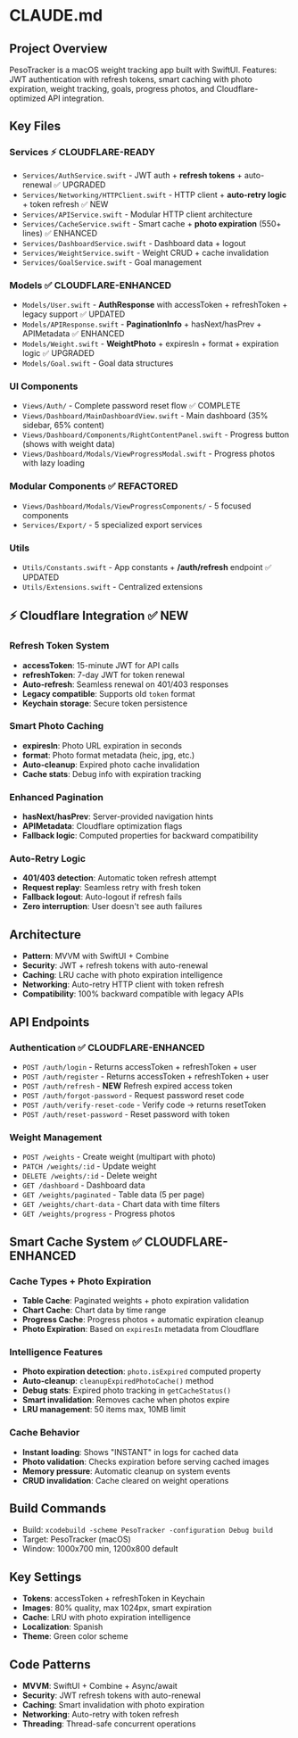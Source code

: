 # CLAUDE.md

## Project Overview
PesoTracker is a macOS weight tracking app built with SwiftUI. Features: JWT authentication with refresh tokens, smart caching with photo expiration, weight tracking, goals, progress photos, and Cloudflare-optimized API integration.

## Key Files

### Services ⚡ CLOUDFLARE-READY
- `Services/AuthService.swift` - JWT auth + **refresh tokens** + auto-renewal ✅ UPGRADED
- `Services/Networking/HTTPClient.swift` - HTTP client + **auto-retry logic** + token refresh ✅ NEW
- `Services/APIService.swift` - Modular HTTP client architecture
- `Services/CacheService.swift` - Smart cache + **photo expiration** (550+ lines) ✅ ENHANCED
- `Services/DashboardService.swift` - Dashboard data + logout
- `Services/WeightService.swift` - Weight CRUD + cache invalidation
- `Services/GoalService.swift` - Goal management

### Models ✅ CLOUDFLARE-ENHANCED
- `Models/User.swift` - **AuthResponse** with accessToken + refreshToken + legacy support ✅ UPDATED
- `Models/APIResponse.swift` - **PaginationInfo** + hasNext/hasPrev + APIMetadata ✅ ENHANCED
- `Models/Weight.swift` - **WeightPhoto** + expiresIn + format + expiration logic ✅ UPGRADED
- `Models/Goal.swift` - Goal data structures

### UI Components
- `Views/Auth/` - Complete password reset flow ✅ COMPLETE
- `Views/Dashboard/MainDashboardView.swift` - Main dashboard (35% sidebar, 65% content)
- `Views/Dashboard/Components/RightContentPanel.swift` - Progress button (shows with weight data)
- `Views/Dashboard/Modals/ViewProgressModal.swift` - Progress photos with lazy loading

### Modular Components ✅ REFACTORED
- `Views/Dashboard/Modals/ViewProgressComponents/` - 5 focused components
- `Services/Export/` - 5 specialized export services

### Utils
- `Utils/Constants.swift` - App constants + **/auth/refresh** endpoint ✅ UPDATED
- `Utils/Extensions.swift` - Centralized extensions

## ⚡ Cloudflare Integration ✅ NEW

### Refresh Token System
- **accessToken**: 15-minute JWT for API calls
- **refreshToken**: 7-day JWT for token renewal
- **Auto-refresh**: Seamless renewal on 401/403 responses
- **Legacy compatible**: Supports old `token` format
- **Keychain storage**: Secure token persistence

### Smart Photo Caching
- **expiresIn**: Photo URL expiration in seconds
- **format**: Photo format metadata (heic, jpg, etc.)
- **Auto-cleanup**: Expired photo cache invalidation
- **Cache stats**: Debug info with expiration tracking

### Enhanced Pagination
- **hasNext/hasPrev**: Server-provided navigation hints
- **APIMetadata**: Cloudflare optimization flags
- **Fallback logic**: Computed properties for backward compatibility

### Auto-Retry Logic
- **401/403 detection**: Automatic token refresh attempt
- **Request replay**: Seamless retry with fresh token
- **Fallback logout**: Auto-logout if refresh fails
- **Zero interruption**: User doesn't see auth failures

## Architecture
- **Pattern**: MVVM with SwiftUI + Combine
- **Security**: JWT + refresh tokens with auto-renewal
- **Caching**: LRU cache with photo expiration intelligence
- **Networking**: Auto-retry HTTP client with token refresh
- **Compatibility**: 100% backward compatible with legacy APIs

## API Endpoints

### Authentication ✅ CLOUDFLARE-ENHANCED
- `POST /auth/login` - Returns accessToken + refreshToken + user
- `POST /auth/register` - Returns accessToken + refreshToken + user  
- `POST /auth/refresh` - **NEW** Refresh expired access token
- `POST /auth/forgot-password` - Request password reset code
- `POST /auth/verify-reset-code` - Verify code → returns resetToken
- `POST /auth/reset-password` - Reset password with token

### Weight Management
- `POST /weights` - Create weight (multipart with photo)
- `PATCH /weights/:id` - Update weight
- `DELETE /weights/:id` - Delete weight
- `GET /dashboard` - Dashboard data
- `GET /weights/paginated` - Table data (5 per page)
- `GET /weights/chart-data` - Chart data with time filters
- `GET /weights/progress` - Progress photos

## Smart Cache System ✅ CLOUDFLARE-ENHANCED

### Cache Types + Photo Expiration
- **Table Cache**: Paginated weights + photo expiration validation
- **Chart Cache**: Chart data by time range  
- **Progress Cache**: Progress photos + automatic expiration cleanup
- **Photo Expiration**: Based on `expiresIn` metadata from Cloudflare

### Intelligence Features
- **Photo expiration detection**: `photo.isExpired` computed property
- **Auto-cleanup**: `cleanupExpiredPhotoCache()` method
- **Debug stats**: Expired photo tracking in `getCacheStatus()`
- **Smart invalidation**: Removes cache when photos expire
- **LRU management**: 50 items max, 10MB limit

### Cache Behavior  
- **Instant loading**: Shows "INSTANT" in logs for cached data
- **Photo validation**: Checks expiration before serving cached images
- **Memory pressure**: Automatic cleanup on system events
- **CRUD invalidation**: Cache cleared on weight operations

## Build Commands
- Build: `xcodebuild -scheme PesoTracker -configuration Debug build`
- Target: PesoTracker (macOS)
- Window: 1000x700 min, 1200x800 default

## Key Settings
- **Tokens**: accessToken + refreshToken in Keychain
- **Images**: 80% quality, max 1024px, smart expiration
- **Cache**: LRU with photo expiration intelligence  
- **Localization**: Spanish
- **Theme**: Green color scheme

## Code Patterns
- **MVVM**: SwiftUI + Combine + Async/await
- **Security**: JWT refresh tokens with auto-renewal
- **Caching**: Smart invalidation with photo expiration
- **Networking**: Auto-retry with token refresh
- **Threading**: Thread-safe concurrent operations